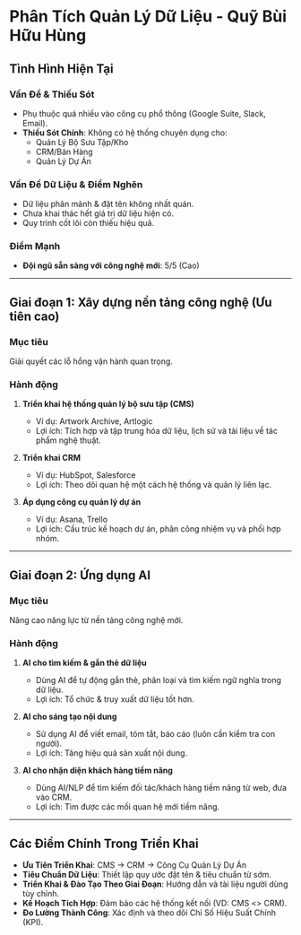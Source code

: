 # Phân Tích Quản Lý Dữ Liệu - Quỹ Bùi Hữu Hùng

## Tình Hình Hiện Tại
### Vấn Đề & Thiếu Sót
- Phụ thuộc quá nhiều vào công cụ phổ thông (Google Suite, Slack, Email).
- **Thiếu Sót Chính**: Không có hệ thống chuyên dụng cho:
  - Quản Lý Bộ Sưu Tập/Kho
  - CRM/Bán Hàng
  - Quản Lý Dự Án

### Vấn Đề Dữ Liệu & Điểm Nghẽn
- Dữ liệu phân mảnh & đặt tên không nhất quán.
- Chưa khai thác hết giá trị dữ liệu hiện có.
- Quy trình cốt lõi còn thiếu hiệu quả.

### Điểm Mạnh
- **Đội ngũ sẵn sàng với công nghệ mới**: 5/5 (Cao)

---

## Giai đoạn 1: Xây dựng nền tảng công nghệ (Ưu tiên cao)
### Mục tiêu
Giải quyết các lỗ hổng vận hành quan trọng.

### Hành động
1. **Triển khai hệ thống quản lý bộ sưu tập (CMS)**  
   - Ví dụ: Artwork Archive, Artlogic  
   - Lợi ích: Tích hợp và tập trung hóa dữ liệu, lịch sử và tài liệu về tác phẩm nghệ thuật.

2. **Triển khai CRM**  
   - Ví dụ: HubSpot, Salesforce  
   - Lợi ích: Theo dõi quan hệ một cách hệ thống và quản lý liên lạc.

3. **Áp dụng công cụ quản lý dự án**  
   - Ví dụ: Asana, Trello  
   - Lợi ích: Cấu trúc kế hoạch dự án, phân công nhiệm vụ và phối hợp nhóm.

---

## Giai đoạn 2: Ứng dụng AI
### Mục tiêu
Nâng cao năng lực từ nền tảng công nghệ mới.

### Hành động
1. **AI cho tìm kiếm & gắn thẻ dữ liệu**  
   - Dùng AI để tự động gắn thẻ, phân loại và tìm kiếm ngữ nghĩa trong dữ liệu.  
   - Lợi ích: Tổ chức & truy xuất dữ liệu tốt hơn.

2. **AI cho sáng tạo nội dung**  
   - Sử dụng AI để viết email, tóm tắt, báo cáo (luôn cần kiểm tra con người).  
   - Lợi ích: Tăng hiệu quả sản xuất nội dung.

3. **AI cho nhận diện khách hàng tiềm năng**  
   - Dùng AI/NLP để tìm kiếm đối tác/khách hàng tiềm năng từ web, đưa vào CRM.  
   - Lợi ích: Tìm được các mối quan hệ mới tiềm năng.

---

## Các Điểm Chính Trong Triển Khai
- **Ưu Tiên Triển Khai**: CMS -> CRM -> Công Cụ Quản Lý Dự Án
- **Tiêu Chuẩn Dữ Liệu**: Thiết lập quy ước đặt tên & tiêu chuẩn từ sớm.
- **Triển Khai & Đào Tạo Theo Giai Đoạn**: Hướng dẫn và tài liệu người dùng tùy chỉnh.
- **Kế Hoạch Tích Hợp**: Đảm bảo các hệ thống kết nối (VD: CMS <> CRM).
- **Đo Lường Thành Công**: Xác định và theo dõi Chỉ Số Hiệu Suất Chính (KPI).
